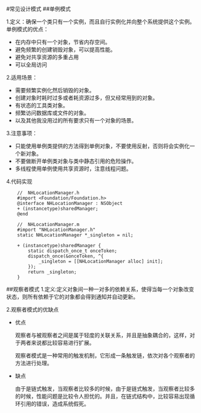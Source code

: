#常见设计模式
##单例模式

1.定义：确保一个类只有一个实例，而且自行实例化并向整个系统提供这个实例。
单例模式的优点：

* 在内存中只有一个对象，节省内存空间。
* 避免频繁的创建销毁对象，可以提高性能。
* 避免对共享资源的多重占用
* 可以全局访问

2.适用场景：

* 需要频繁实例化然后销毁的对象。
* 创建对象时耗时过多或者耗资源过多，但又经常用到的对象。
* 有状态的工具类对象。
* 频繁访问数据库或文件的对象。
* 以及其他我没用过的所有要求只有一个对象的场景。

3.注意事项：

* 只能使用单例类提供的方法得到单例对象，不要使用反射，否则将会实例化一个新对象。
* 不要做断开单例类对象与类中静态引用的危险操作。
* 多线程使用单例使用共享资源时，注意线程问题。

4.代码实现

```
	//  NHLocationManager.h
	#import <Foundation/Foundation.h>
	@interface NHLocationManager : NSObject
	+ (instancetype)sharedManager;
	@end

	//  NHLocationManager.m
	#import "NHLocationManager.h"
	static NHLocationManager *_singleton = nil;

	+ (instancetype)sharedManager {
    	static dispatch_once_t onceToken;
    	dispatch_once(&onceToken, ^{
        	_singleton = [[NHLocationManager alloc] init];
   	    });
    	return _singleton;
	}
```

##观察者模式
1.定义:定义对象间一种一对多的依赖关系，使得当每一个对象改变状态，则所有依赖于它的对象都会得到通知并自动更新。

2.观察者模式的优缺点

* 优点

	观察者与被观察者之间是属于轻度的关联关系，并且是抽象耦合的，这样，对于两者来说都比较容易进行扩展。
	
	观察者模式是一种常用的触发机制，它形成一条触发链，依次对各个观察者的方法进行处理。
	
* 缺点
   
    由于是链式触发，当观察者比较多的时候，由于是链式触发，当观察者比较多的时候，性能问题是比较令人担忧的。并且，在链式结构中，比较容易出现循环引用的错误，造成系统假死。

